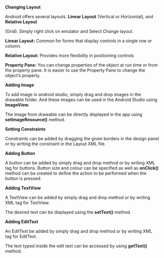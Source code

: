 
**Changing Layout**

Android offers several layouts. **Linear Layout** (Vertical or
Horizontal), and **Relative Layout**

(Grid). Simply right click on emulator and Select Change layout.

**Linear Layout:** Common for forms that display controls in a single
row or column.

**Relative Layout:** Provides more flexibility in positioning controls

**Property Pane:** You can change properties of the object at run time
or from the property pane. It is easier to use the Property Pane to
change the object’s property.

**Adding Image**

To add image in android studio, simply drag and drop images in the
drawable folder. And these images can be used in the Android Studio
using **ImageView.**

The image from drawable can be directly displayed in the app using
**setImageResource()** method.

**Setting Constraints**

Constraints can be added by dragging the given borders in the design
panel or by writing the constraint in the Layout XML file.

**Adding Button**

A button can be added by simply drag and drop method or by writing XML
tag for buttons. Button size and colour can be specified as well as
**onClick()** method can be created to define the action to be performed
when the button is pressed.

**Adding TextView**

A TextView can be added by simply drag and drop method or by writing XML
tag for TextView.

The desired text can be displayed using the **setText()** method.

**Adding EditText**

An EditText be added by simply drag and drop method or by writing XML
tag for EditText.

The text typed inside the edit text can be accessed by using
**getText()** method.

